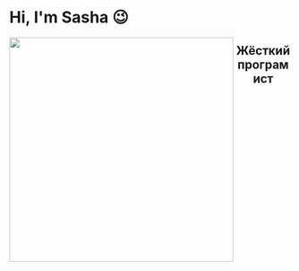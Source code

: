 


<h1> Hi, I'm Sasha 😉 </h1>
<img align="left" src="https://user-images.githubusercontent.com/95037701/209672053-ddc28714-867f-4cb6-8b7b-0818d8df03ce.jpg" width="400">

<h2 align="center">Жёсткий програмист</h2>



<!--![undefined - Imgur](https://user-images.githubusercontent.com/95037701/209675082-bb509324-374a-42f0-b03d-8298778f643f.png)

**Sasha2810/Sasha2810** is a ✨ _special_ ✨ repository because its `README.md` (this file) appears on your GitHub profile.

Here are some ideas to get you started:

- 🔭 I’m currently working on ...
- 🌱 I’m currently learning ...
- 👯 I’m looking to collaborate on ...
- 🤔 I’m looking for help with ...
- 💬 Ask me about ...
- 📫 How to reach me: ...
- 😄 Pronouns: ...
- ⚡ Fun fact: ...
-->
